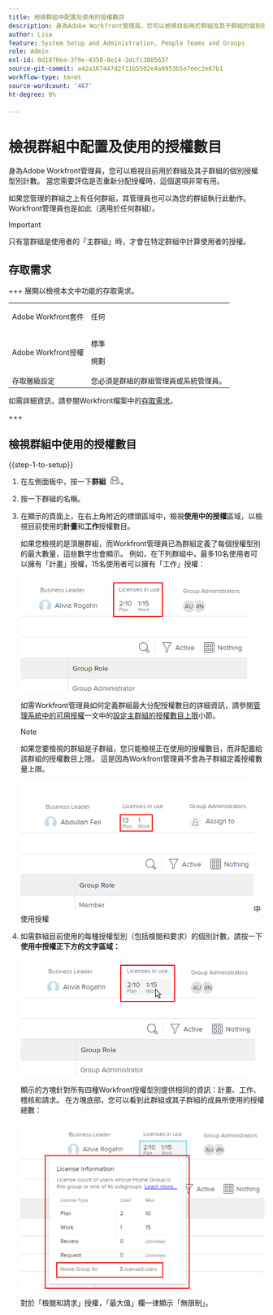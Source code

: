 ```yaml
---
title: 檢視群組中配置及使用的授權數目
description: 身為Adobe Workfront管理員，您可以檢視目前用於群組及其子群組的個別授權型別計數。 當您需要評估是否重新分配授權時，這個選項非常有用。
author: Lisa
feature: System Setup and Administration, People Teams and Groups
role: Admin
exl-id: 8d1870ea-3f9e-4358-8e14-3dcfc3805637
source-git-commit: a42a167447d2f11b5502e4a0953b5e7eec2e67b1
workflow-type: tm+mt
source-wordcount: '467'
ht-degree: 0%

---
```


# 檢視群組中配置及使用的授權數目

身為Adobe Workfront管理員，您可以檢視目前用於群組及其子群組的個別授權型別計數。 當您需要評估是否重新分配授權時，這個選項非常有用。

如果您管理的群組之上有任何群組，其管理員也可以為您的群組執行此動作。 Workfront管理員也是如此（適用於任何群組）。

>[!IMPORTANT]
>
>只有當群組是使用者的「主群組」時，才會在特定群組中計算使用者的授權。

## 存取需求

+++ 展開以檢視本文中功能的存取需求。

<table style="table-layout:auto"> 
 <col> 
 <col> 
 <tbody> 
  <tr> 
   <td>Adobe Workfront套件</td> 
   <td><p>任何</p></td> 
  </tr> 
  <tr> 
   <td>Adobe Workfront授權</td> 
   <td><p>標準</p>
       <p>規劃</p></td>
  </tr>
  <tr> 
   <td>存取層級設定</td> 
   <td>您必須是群組的群組管理員或系統管理員。</td>
  </tr>
 </tbody> 
</table>

如需詳細資訊，請參閱Workfront檔案中的[存取需求](/help/quicksilver/administration-and-setup/add-users/access-levels-and-object-permissions/access-level-requirements-in-documentation.md)。

+++

## 檢視群組中使用的授權數目

{{step-1-to-setup}}

1. 在左側面板中，按一下&#x200B;**群組** ![群組](assets/groups-icon.png)。

1. 按一下群組的名稱。
1. 在顯示的頁面上，在右上角附近的標頭區域中，檢視&#x200B;**使用中的授權**&#x200B;區域，以檢視目前使用的&#x200B;**計畫**&#x200B;和&#x200B;**工作**&#x200B;授權數目。

   如果您檢視的是頂層群組，而Workfront管理員已為群組定義了每個授權型別的最大數量，這些數字也會顯示。 例如，在下列群組中，最多10名使用者可以擁有「計畫」授權，15名使用者可以擁有「工作」授權：

   ![已配置的授權](assets/licenses-used-allocated.png)

   如需Workfront管理員如何定義群組最大分配授權數目的詳細資訊，請參閱[管理系統中的可用授權](../../../administration-and-setup/get-started-wf-administration/manage-available-licenses-in-your-system.md#set)一文中的[設定主群組的授權數目上限](../../../administration-and-setup/get-started-wf-administration/manage-available-licenses-in-your-system.md)小節。

   >[!NOTE]
   >
   >如果您要檢視的群組是子群組，您只能檢視正在使用的授權數目，而非配置給該群組的授權數目上限。 這是因為Workfront管理員不會為子群組定義授權數量上限。
   >
   >![在子群組](assets/subgroup-used-licenses-only.png)中使用授權
   >

1. 如需群組目前使用的每種授權型別（包括檢閱和要求）的個別計數，請按一下&#x200B;**使用中授權正下方的文字區域：**

   ![按一下以檢視更多](assets/click-text-to-see-more.png)

   顯示的方塊針對所有四種Workfront授權型別提供相同的資訊：計畫、工作、稽核和請求。 在方塊底部，您可以看到此群組或其子群組的成員所使用的授權總數：

   ![更多授權資訊](assets/more-license-info.png)

   對於「檢閱和請求」授權，「最大值」欄一律顯示「無限制」。

